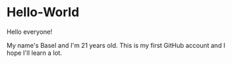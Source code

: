 # Hello-World

Hello everyone!

My name's Basel and I'm 21 years old. 
This is my first GitHub account and I hope I'll learn a lot.
